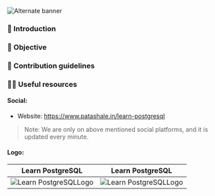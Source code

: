 <picture>
  <source media="(prefers-color-scheme: dark)" srcset="https://github.com/patashale/learn-postgresql/assets/68323012/c4904ab0-95f7-4b6d-82e1-0a48bd46af70">
  <source media="(prefers-color-scheme: light)" srcset="https://github.com/patashale/learn-postgresql/assets/68323012/c4904ab0-95f7-4b6d-82e1-0a48bd46af70">
  <img alt="Alternate banner" src="https://github.com/patashale/learn-postgresql/assets/68323012/c4904ab0-95f7-4b6d-82e1-0a48bd46af70">
</picture>

### 👋 Introduction



### 🎯 Objective



### 🌈 Contribution guidelines



### 👩‍💻 Useful resources

#### Social:
  - Website: https://www.patashale.in/learn-postgresql

> Note: We are only on above mentioned social platforms, and it is updated every minute.

#### Logo:

Learn PostgreSQL | Learn PostgreSQL
:-------------------------:|:-------------------------:
![Learn PostgreSQLLogo](https://github.com/patashale/learn-postgresql/assets/68323012/f400b4a6-87d6-40c4-aed4-1492e48a1703) | ![Learn PostgreSQLLogo](https://github.com/patashale/learn-postgresql/assets/68323012/f400b4a6-87d6-40c4-aed4-1492e48a1703)
